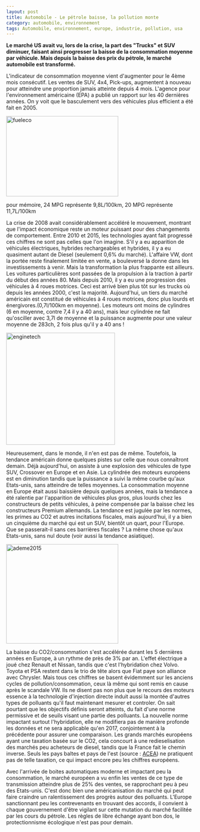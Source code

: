 ```yaml
---
layout: post
title: Automobile - Le pétrole baisse, la pollution monte
category: automobile, environnement
tags: Automobile, environnement, europe, industrie, pollution, usa
---
```

**Le marché US avait vu, lors de la crise, la part des "Trucks" et SUV diminuer, faisant ainsi progresser la baisse de la consommation moyenne par véhicule. Mais depuis la baisse des prix du pétrole, le marché automobile est transformé.**

L'indicateur de consommation moyenne vient d'augmenter pour le 4ème mois consécutif. Les ventes de SUV, 4x4, Pick-ups, augmentent à nouveau pour atteindre une proportion jamais atteinte depuis 4 mois. L'agence pour l'environnement américaine (EPA) a publié un rapport sur les 40 dernières années. On y voit que le basculement vers des véhicules plus efficient a été fait en 2005.

<img class="alignnone size-medium wp-image-154" src="https://cheziceman.files.wordpress.com/2016/01/fueleco.jpg?w=300" alt="fueleco" width="300" height="215" />

pour mémoire, 24 MPG représente 9,8L/100km, 20 MPG représente 11,7L/100km

La crise de 2008 avait considérablement accéléré le mouvement, montrant que l'impact économique reste un moteur puissant pour des changements de comportement. Entre 2010 et 2015, les technologies ayant fait progressé ces chiffres ne sont pas celles que l'on imagine. S'il y a eu apparition de véhicules électriques, hybrides rechargeables et hybrides, il y a eu quasiment autant de Diesel (seulement 0,6% du marché). L'affaire VW, dont la portée reste finalement limitée en vente, a bouleversé la donne dans les investissements à venir. Mais la transformation la plus frappante est ailleurs. Les voitures particulières sont passées de la propulsion à la traction à partir du début des années 80. Mais depuis 2010, il y a eu une progression des véhicules à 4 roues motrices. Ceci est arrivé bien plus tôt sur les trucks où depuis les années 2000, c'est la majorité. Aujourd'hui, un tiers du marché américain est constitué de véhicules à 4 roues motrices, donc plus lourds et énergivores.(0,7l/100km en moyenne). Les moteurs ont moins de cylindres (6 en moyenne, contre 7,4 il y a 40 ans), mais leur cylindrée ne fait qu'osciller avec 3,7l de moyenne et la puissance augmente pour une valeur moyenne de 283ch, 2 fois plus qu'il y a 40 ans !

<img class="alignnone size-medium wp-image-150" src="https://cheziceman.files.wordpress.com/2016/01/enginetech.jpg?w=291" alt="enginetech" width="291" height="300" />

Heureusement, dans le monde, il n'en est pas de même. Toutefois, la tendance américain donne quelques pistes sur celle que nous connaîtront demain. Déjà aujourd'hui, on assiste à une explosion des véhicules de type SUV, Crossover en Europe et en Asie. La cylindrée des moteurs européens est en diminution tandis que la puissance a suivi la même courbe qu'aux Etats-unis, sans atteindre de telles moyennes. La consommation moyenne en Europe était aussi baissière depuis quelques années, mais la tendance a été ralentie par l'apparition de véhicules plus gros, plus lourds chez les constructeurs de petits véhicules, à peine compensée par la baisse chez les constructeurs Premium allemands. La tendance est jugulée par les normes, les primes au CO2 et autres incitations fiscales, mais aujourd'hui, il y a bien un cinquième du marché qui est un SUV, bientôt un quart, pour l'Europe. Que se passerait-il sans ces barrières fiscales ? La même chose qu'aux Etats-unis, sans nul doute (voir aussi la tendance asiatique).

<img class="alignnone size-medium wp-image-123" src="https://cheziceman.files.wordpress.com/2016/01/ademe2015.jpg?w=300" alt="ademe2015" width="300" height="266" />

La baisse du CO2/consommation s'est accélérée durant les 5 dernières années en Europe, à un rythme de près de 3% par an. L'effet électrique a joué chez Renault et Nissan, tandis que c'est l'hybridation chez Volvo. Toyota et PSA restent dans le trio de tête alors que Fiat paye son alliance avec Chrysler. Mais tous ces chiffres se basent évidemment sur les anciens cycles de pollution/consommation, ceux là même qui sont remis en cause après le scandale VW. Ils ne disent pas non plus que le recours des moteurs essence à la technologie d'injection directe induit aussi la montée d'autres types de polluants qu'il faut maintenant mesurer et controler. On sait pourtant que les objectifs définis seront atteints, du fait d'une norme permissive et de seuils visant une partie des polluants. La nouvelle norme impactant surtout l'hybridation, elle ne modifiera pas de manière profonde les données et ne sera applicable qu'en 2017, conjointement à la précédente pour assurer une comparaison. Les grands marchés européens ayant une taxation basée sur le CO2, cela concourt à une redieselisation des marchés peu acheteurs de diesel, tandis que la France fait le chemin inverse. Seuls les pays baltes et pays de l'est (source : <a href="http://www.acea.be/uploads/publications/CO_2_Tax_overview_2014.pdf">ACEA</a>) ne pratiquent pas de telle taxation, ce qui impact encore peu les chiffres européens.

Avec l'arrivée de boites automatiques moderne et impactant peu la consommation, le marché européen a vu enfin les ventes de ce type de transmission atteindre plus de 25% des ventes, se rapprochant peu à peu des Etats-unis. C'est donc bien une américanisation du marché qui peut faire craindre un ralentissement des progrès autour des polluants. L'Europe sanctionnant peu les contrevenants en trouvant des accords, il convient à chaque gouvernement d'être vigilant sur cette mutation du marché facilitée par les cours du pétrole. Les règles de libre échange ayant bon dos, le protectionnisme écologique n'est pas pour demain.
